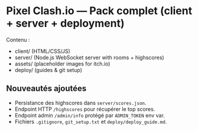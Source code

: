 # Pixel Clash.io — Pack complet (client + server + deployment)

Contenu :
- client/ (HTML/CSS/JS)
- server/ (Node.js WebSocket server with rooms + highscores)
- assets/ (placeholder images for itch.io)
- deploy/ (guides & git setup)

## Nouveautés ajoutées
- Persistance des highscores dans `server/scores.json`.
- Endpoint HTTP `/highscores` pour récupérer le top scores.
- Endpoint admin `/admin/info` protégé par `ADMIN_TOKEN` env var.
- Fichiers `.gitignore`, `git_setup.txt` et `deploy/deploy_guide.md`.
